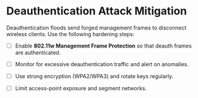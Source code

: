 # Deauthentication Attack Mitigation

Deauthentication floods send forged management frames to disconnect wireless clients. Use the following hardening steps:

- [ ] Enable **802.11w Management Frame Protection** so that deauth frames are authenticated.
- [ ] Monitor for excessive deauthentication traffic and alert on anomalies.
- [ ] Use strong encryption (WPA2/WPA3) and rotate keys regularly.
- [ ] Limit access-point exposure and segment networks.

